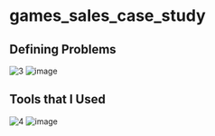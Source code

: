 # games_sales_case_study
## Defining Problems
![3](https://user-images.githubusercontent.com/113081740/201433164-7cf86f64-0885-4e48-a57e-afef11420091.png)
![image](https://user-images.githubusercontent.com/113081740/201433427-d6140272-c70c-49b4-a2f8-f003f8349587.png)

## Tools that I Used
![4](https://user-images.githubusercontent.com/113081740/201433232-dfe90ca1-9076-454f-aafa-35ffbcb8d9f7.png)
![image](https://user-images.githubusercontent.com/113081740/201433473-fc712b59-22f8-44d1-a8e3-88da6a270297.png)
